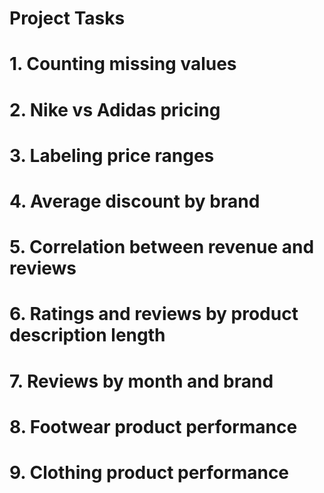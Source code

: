 
# Project Tasks

# 1. Counting missing values

# 2. Nike vs Adidas pricing

# 3. Labeling price ranges

# 4. Average discount by brand

# 5. Correlation between revenue and reviews

# 6. Ratings and reviews by product description length

# 7. Reviews by month and brand

# 8. Footwear product performance

# 9. Clothing product performance
